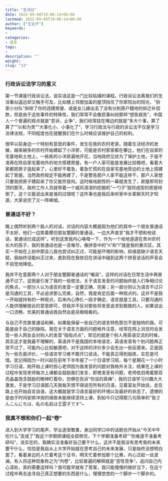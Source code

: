 ```yaml
---
title: "生活记"
date: 2022-09-08T19:08:14+08:00
lastmod: 2022-09-08T19:08:14+08:00
author: ["王云子"]
keywords: 
- 
categories: 
- 语言
tags: 
- 
description: ""
weight:
slug: "13"
---
```




### 行政诉讼法学习的意义

第一节课是行政诉讼法，说实话这是一门比较枯燥的课程。行政诉讼法离我们的生活看似遥远却又触手可及，比如楼上邻居加盖的屋顶挡住了你家阳台的阳光、“拆家小分队”拆除了你的违建房屋、或是女儿嫁出去了没有分到原户籍地的拆迁补偿款，但是由于这些事件的特殊性，我们常常不会像民事纠纷那样“想告就告”，中国人一个普遍的观点就是“息诉，止争”，我们经常挂在嘴边的就是“多大个事，算了算了”“以和为贵”“大事化小、小事化了”，学习行政法与行政的诉讼法不仅是学习法律法规，不同程度也在提醒我们在什么时候应该维护自己的权利。

很早以前身边一个特别有意思的事件，发生在我的农村老家。随着生活经济的发展，越来越多的农村开始建起了小洋房，可能是农村家家都在攀比，他们在自家的宅基地和土地上，一栋栋的小洋房遍地开花，当地政府见状为了保护土地，于是不准再在除自家宅基地外的地方搭建房屋。有一户人家可能是发展比较晚吧，看着大家都把房子竖起来了，心里好不着急，着急忙慌的在自家宅基地旁边的土地上搭建起了房屋。当然政府规定不能再建了，于是警告那户人家不能这样干，那户人家想只要我把房子建起来了你又能奈我何。这时候戏剧性的一幕就发生了，房屋即将封顶的那天，政府工作人员就带着一个威风凛凛的挖掘机“一勺子”就将成型的房屋倾倒了。这个又能说出来是谁的过错呢？这件事也是我后来听家中长辈聊天时才知道，大家说完了又一阵唏嘘。

### 普通话不好？


晚上偶然听到两个路人的对话，对话的内容大概是因为他们的其中一个朋友普通话不太好，他们一边笑着模仿朋友蹩脚的普通话，一边大声直言“我才不想和他说话，普通话烂成这样”。听到这里我内心咯噔一下，作为一个地地道道在贵州农村长大的孩子，我的普通话也是一言难尽，像拼音中的“n”和“l”就是我的重灾区。其实一开始在上初中那会儿我也尝试纠正过，可能是环境的影响，抑或是缺少语言天赋，我始终没能纠正过来，直到现在我依旧在讲话中碰到这两个拼音说话的声音会不自觉地降低。

我并不在意那两个人对于朋友蹩脚普通话的“嘲讽”，这样的对话在日常生活中再普通不过了。这倒是引发了我的一些想法，关于语言发音的问题始终是人们争相讨论的焦点，一部分人认为语言的发音一定要正确、完美；另一部分则认为语言不过只是沟通的工具，不必追求那么完美，自然，我是肯定后面一种观点的。这并不是我一开始就持有的一种观点，后来内心挣扎一段才确定，语言就是工具，只要沟通的人能供理解彼此的意思即可，但我并不反对那些将发音追求到极致的人，如果说出一口流畅、优美的普通话我自然会是另眼相看的。

与自己不完美普通话和解，如果能保留一些自己的语言特色那岂不是独特的我。可能是由于自己的缺陷，我在关于语言方面的问题格外注意，经常在网上浏览时会发现一些人网友会对别人的发音“指指点点”，常见的就是个别人用英语交流的时候，其实这才是我最不理解的，英语并不是我国的本地语言，英语发音有个别问题再正常不过了，可能内心比较敏感吧，对于这样的评价多少会生出一些反感来。正是因为一些负面评价，一些语言学习者不敢开口说话，不能真正得到锻炼，实在是可惜。犹记得因为一时兴起在前年下半年报了一个日语学习班，每个星期花一个小时学习日语，刚开始上课时担心老师因为我发音的问题对我格外关注，结果在上课的过程中发现老师每次上课都会鼓励我们发言，即使发音有问题，老师依旧用着那双亮晶晶饱含鼓励的眼神盯着你，彷佛在告诉“你说的真棒”，我的日语学习兴趣大大激发，于是学习日语那几天我每天恨不得说完所有的日语，见着室友开始说，走在路上也开始自言自语，这大概就是学习语言最好的环境以及最好的状态了。遗憾的是由于时间安排冲突的缘故未能继续坚持上课，到如今只记得那几句简单的“皆さんこんにちは、私の名前は王雲子です”~

### 我真不想和你们一起“卷”

进入到大学学习的尾声，学业逐渐繁重，身边同学口中的话题也开始从“今天中午吃什么”变成了“我这个学期把课程全部修完，下个学期准备考研”“你难道不准备考研吗”，说实在的，我确实没准备好自己要干什么，这并不是我没有思考我的未来要干什么，恰恰是我自从上大学开始就在思考自己的未来发展，只是始终没想明白罢了。看着身边的人忙着考这个证书，明天忙着参加那个比赛，内心泛起一丝波澜。有人将这种现象称之为“内卷”，比较普遍的解释就是“恶性竞争”。追问自己内心深处，真的需要这样吗？我可能早就有了答案，我只能慢慢的做好当下，在这个过程中再去追寻自己真正想要的东西是什么，慢慢悠悠的一个脚步一个脚步的。



